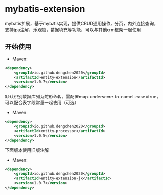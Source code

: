 # mybatis-extension
mybatis扩展，基于mybatis实现，提供CRUD通用操作，分页，内外连接查询，支持jpa注解，乐观锁，数据填充等功能，可以与其他orm框架一起使用

## 开始使用
- Maven:
```xml
<dependency>
    <groupId>io.github.dengchen2020</groupId>
    <artifactId>entity-extension</artifactId>
    <version>1.0.7</version>
</dependency>
```
默认识别数据库列为蛇形命名，需配置map-underscore-to-camel-case=true，可以配合表字段常量一起使用（可选）
- Maven:
```xml
<dependency>
    <groupId>io.github.dengchen2020</groupId>
    <artifactId>entity-processor</artifactId>
    <version>1.0.5</version>
</dependency>
```
下面版本使用旧版注解
- Maven:
```xml
<dependency>
    <groupId>io.github.dengchen2020</groupId>
    <artifactId>entity-extension-jx</artifactId>
    <version>1.0.7</version>
</dependency>
```
